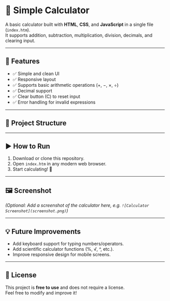 # 📱 Simple Calculator

A basic calculator built with **HTML**, **CSS**, and **JavaScript** in a single file (`index.htm`).  
It supports addition, subtraction, multiplication, division, decimals, and clearing input.

---

## 🚀 Features
- ✅ Simple and clean UI  
- ✅ Responsive layout  
- ✅ Supports basic arithmetic operations (+, −, ×, ÷)  
- ✅ Decimal support  
- ✅ Clear button (C) to reset input  
- ✅ Error handling for invalid expressions  

---

## 📂 Project Structure

---

## ▶️ How to Run
1. Download or clone this repository.
2. Open `index.htm` in any modern web browser.
3. Start calculating! 🎉

---

## 🖼️ Screenshot
*(Optional: Add a screenshot of the calculator here, e.g. `![Calculator Screenshot](screenshot.png)`)*  

---

## 💡 Future Improvements
- Add keyboard support for typing numbers/operators.  
- Add scientific calculator functions (%, √, ^, etc.).  
- Improve responsive design for mobile screens.  

---

## 📜 License
This project is **free to use** and does not require a license.  
Feel free to modify and improve it!
